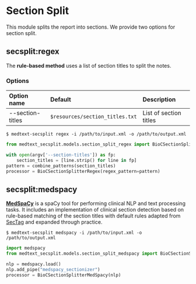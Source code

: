 # Section Split

This module splits the report into sections. 
We provide two options for section split.

## secsplit:regex

The **rule-based method** uses a list of section titles to split the notes.

### Options

| Option name      | Default                          | Description            |
|:-----------------|:---------------------------------|:-----------------------|
| --section-titles | `$resources/section_titles.txt`  | List of section titles |

```shell
$ medtext-secsplit regex -i /path/to/input.xml -o /path/to/output.xml
```

```python
from medtext_secsplit.models.section_split_regex import BioCSectionSplitterRegex, combine_patterns

with open(argv['--section-titles']) as fp:
    section_titles = [line.strip() for line in fp]
pattern = combine_patterns(section_titles)
processor = BioCSectionSplitterRegex(regex_pattern=pattern)
```

## secsplit:medspacy

[**MedSpaCy**](https://github.com/medspacy/medspacy) is a spaCy tool for performing
clinical NLP and text processing tasks.
It includes an implementation of clinical section detection based on rule-based
matching of the section titles with default rules adapted from
[SecTag](https://pubmed.ncbi.nlm.nih.gov/18999303/) and
expanded through practice.

```shell
$ medtext-secsplit medspacy -i /path/to/input.xml -o /path/to/output.xml
```

```python
import medspacy
from medtext_secsplit.models.section_split_medspacy import BioCSectionSplitterMedSpacy

nlp = medspacy.load()
nlp.add_pipe("medspacy_sectionizer")
processor = BioCSectionSplitterMedSpacy(nlp)
```
